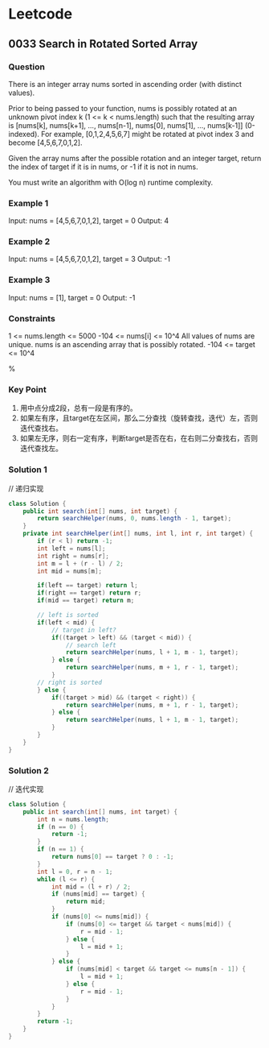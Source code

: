 # Leetcode

## 0033 Search in Rotated Sorted Array

### Question

There is an integer array nums sorted in ascending order (with distinct values).

Prior to being passed to your function, nums is possibly rotated at an unknown pivot index k (1 <= k < nums.length) such that the resulting array is [nums[k], nums[k+1], ..., nums[n-1], nums[0], nums[1], ..., nums[k-1]] (0-indexed). For example, [0,1,2,4,5,6,7] might be rotated at pivot index 3 and become [4,5,6,7,0,1,2].

Given the array nums after the possible rotation and an integer target, return the index of target if it is in nums, or -1 if it is not in nums.

You must write an algorithm with O(log n) runtime complexity.

### Example 1

Input: nums = [4,5,6,7,0,1,2], target = 0
Output: 4

### Example 2

Input: nums = [4,5,6,7,0,1,2], target = 3
Output: -1

### Example 3

Input: nums = [1], target = 0
Output: -1

### Constraints

1 <= nums.length <= 5000
-104 <= nums[i] <= 10^4
All values of nums are unique.
nums is an ascending array that is possibly rotated.
-104 <= target <= 10^4

%

### Key Point

1. 用中点分成2段，总有一段是有序的。
2. 如果左有序，且target在左区间，那么二分查找（旋转查找，迭代）左，否则迭代查找右。
3. 如果左无序，则右一定有序，判断target是否在右，在右则二分查找右，否则迭代查找左。

### Solution 1

// 递归实现

```java
class Solution {
    public int search(int[] nums, int target) {
        return searchHelper(nums, 0, nums.length - 1, target);
    }
    private int searchHelper(int[] nums, int l, int r, int target) {
        if (r < l) return -1;
        int left = nums[l];
        int right = nums[r];
        int m = l + (r - l) / 2;
        int mid = nums[m];

        if(left == target) return l;
        if(right == target) return r;
        if(mid == target) return m;

        // left is sorted
        if(left < mid) {
            // target in left?
            if((target > left) && (target < mid)) {
                // search left
                return searchHelper(nums, l + 1, m - 1, target);
            } else {
                return searchHelper(nums, m + 1, r - 1, target);
            }
        // right is sorted
        } else {
            if((target > mid) && (target < right)) {
                return searchHelper(nums, m + 1, r - 1, target);
            } else {
                return searchHelper(nums, l + 1, m - 1, target);
            }
        }
    }
}

```

### Solution 2

// 迭代实现

```java
class Solution {
    public int search(int[] nums, int target) {
        int n = nums.length;
        if (n == 0) {
            return -1;
        }
        if (n == 1) {
            return nums[0] == target ? 0 : -1;
        }
        int l = 0, r = n - 1;
        while (l <= r) {
            int mid = (l + r) / 2;
            if (nums[mid] == target) {
                return mid;
            }
            if (nums[0] <= nums[mid]) {
                if (nums[0] <= target && target < nums[mid]) {
                    r = mid - 1;
                } else {
                    l = mid + 1;
                }
            } else {
                if (nums[mid] < target && target <= nums[n - 1]) {
                    l = mid + 1;
                } else {
                    r = mid - 1;
                }
            }
        }
        return -1;
    }
}
```
